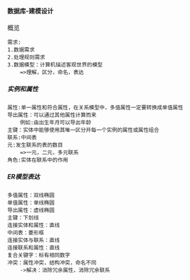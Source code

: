 #### 数据库-建模设计



概览

```
需求:
1.数据需求
2.处理规则需求
3.数据模型：计算机描述客观世界的模型
	=>理解，区分，命名，表达
```

##### 实例和属性

```
属性:单一属性和符合属性，在关系模型中，多值属性一定要转换成单值属性
导出属性：可以通过其他属性计算而来
	例如:由出生年月可以导出年龄
主键：实体中能够使用其唯一区分开每一个实例的属性或属性组合
联系:中间表
元:发生联系的表的数目
	=>一元，二元，多元联系
角色:实体在联系中的作用
```



##### ER模型表达

```
多值属性：双线椭圆
单值属性：单线椭圆
导出属性：虚线椭圆
主键：下划线
连接实体和属性：直线
中间表：菱形框
连接实体与联系：直线
连接联系和属性：直线
复合关键字：标有相同数字
冲突：属性冲突，结构冲突，命名不同
	->解决：消除冗余属性，消除冗余联系
```

